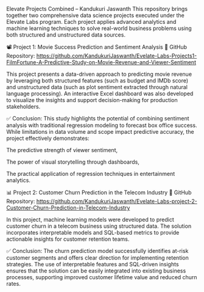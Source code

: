 Elevate Projects Combined – Kandukuri Jaswanth
This repository brings together two comprehensive data science projects executed under the Elevate Labs program. Each project applies advanced analytics and machine learning techniques to solve real-world business problems using both structured and unstructured data sources.

📽️ Project 1: Movie Success Prediction and Sentiment Analysis
🔗 GitHub Repository: https://github.com/KandukuriJaswanth/Evelate-Labs-Projects1-FilmFortune-A-Predictive-Study-on-Movie-Revenue-and-Viewer-Sentiment

This project presents a data-driven approach to predicting movie revenue by leveraging both structured features (such as budget and IMDb score) and unstructured data (such as plot sentiment extracted through natural language processing). An interactive Excel dashboard was also developed to visualize the insights and support decision-making for production stakeholders.

✅ Conclusion:
This study highlights the potential of combining sentiment analysis with traditional regression modeling to forecast box office success. While limitations in data volume and scope impact predictive accuracy, the project effectively demonstrates:

The predictive strength of viewer sentiment,

The power of visual storytelling through dashboards,

The practical application of regression techniques in entertainment analytics.

📊 Project 2: Customer Churn Prediction in the Telecom Industry
🔗 GitHub Repository: https://github.com/KandukuriJaswanth/Evelate-Labs-project-2-Customer-Churn-Prediction-in-Telecom-Industry

In this project, machine learning models were developed to predict customer churn in a telecom business using structured data. The solution incorporates interpretable models and SQL-based metrics to provide actionable insights for customer retention teams.

✅ Conclusion:
The churn prediction model successfully identifies at-risk customer segments and offers clear direction for implementing retention strategies. The use of interpretable features and SQL-driven insights ensures that the solution can be easily integrated into existing business processes, supporting improved customer lifetime value and reduced churn rates.
